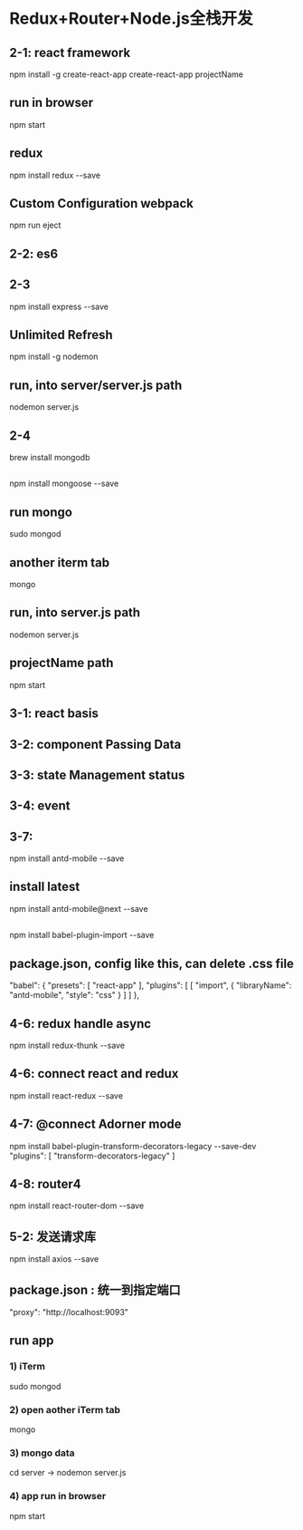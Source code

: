 # Redux+Router+Node.js全栈开发

## 2-1: react framework
npm install -g create-react-app
create-react-app projectName
## run in browser
npm start
## redux
npm install redux --save
## Custom Configuration webpack
npm run eject


## 2-2: es6


## 2-3
npm install express --save
## Unlimited Refresh
npm install -g nodemon
## run, into server/server.js path
nodemon server.js
 

## 2-4
brew install mongodb
## 
npm install mongoose --save
## run mongo
sudo mongod
## another iterm tab
mongo
## run, into server.js path
nodemon server.js
## projectName path
npm start


## 3-1: react basis


## 3-2: component Passing Data


## 3-3: state Management status


## 3-4: event


## 3-7: 
npm install antd-mobile --save
## install latest
npm install antd-mobile@next --save
## 
npm install babel-plugin-import --save
## package.json, config like this, can delete .css file
"babel": {
    "presets": [
      "react-app"
    ],
    "plugins": [
      [
        "import",
        {
          "libraryName": "antd-mobile",
          "style": "css"
        }
      ]
    ]
  },


## 4-6: redux handle async
npm install redux-thunk --save


## 4-6: connect react and redux
npm install react-redux --save


## 4-7: @connect Adorner mode
npm install babel-plugin-transform-decorators-legacy --save-dev
 "plugins": [
    "transform-decorators-legacy"
 ]


## 4-8: router4
npm install react-router-dom --save


## 5-2: 发送请求库
npm install axios --save
## package.json : 统一到指定端口
"proxy": "http://localhost:9093"
## run app
### 1) iTerm
sudo mongod
### 2) open aother iTerm tab
mongo
### 3) mongo data
cd server -> nodemon server.js
### 4) app run in browser
npm start
